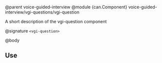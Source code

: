 @parent voice-guided-interview
@module {can.Component} voice-guided-interview/vgi-questions/vgi-question <vgi-question>

A short description of the vgi-question component

@signature `<vgi-question>`

@body

## Use

